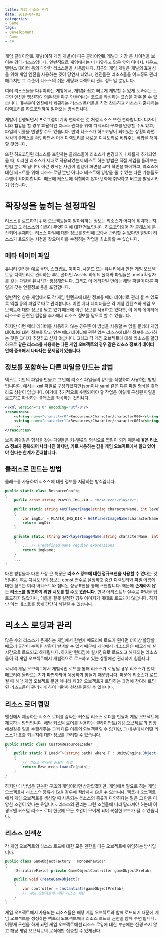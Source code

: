 ```yaml
---
title: 게임 리소스 관리
date: 2018-04-02
categories:
- Game
tags:
- Development
- Game
- C#
---
```


 게임 클라이언트 개발(이하 게임 개발)이 다른 클라이언트 개발과 가장 큰 차이점을 보이는 것이 리소스입니다. 일반적으로 게임에서는 더 다양하고 많은 양의 이미지, 사운드, 밸런스 데이터 등의 다양한 리소스들을 사용합니다. 최근의 게임 개발은 개발의 효율성을 위해 게임 엔진을 사용하는 것이 당연시 되었고, 엔진들은 리소스들을 어느정도 관리해주지만 그 수준이 리소스의 쉬운 세팅과 디렉토리 관리 정도일 뿐입니다.

 여러 리소스들을 다뤄야하는 게임에서, 개발을 쉽고 빠르게 개발할 수 있게 도와주는 도구인 엔진을 맹신하여 의존성을 마구 만들어내는 코드를 작성하는 모습을 자주 볼 수 있습니다. 대부분이 엔진에서 제공하는 리소스 로더들을 직접 참조하고 리소스가 존재하는 디렉토리를 하드코딩하여 읽어오는 방식입니다.

 개발이 진행되면서 프로그램이 계속 변화하는 것 처럼 리소스 또한 변화합니다. 디자이너와 협업을 할 경우 효율적인 리소스 관리를 위해 디렉토리 구조를 변경할 수도 있고, 파일의 이름을 변경할 수도 있습니다. 만약 리소스가 하드코딩이 되어있는 상황이라면 각각의 클래스를 확인하면서 이전 디렉토리를 새로운 디렉토리로 바꿔주는 작업을 해야할 것입니다.

 또한 하드코딩된 리소스를 포함하는 클래스들이 리소스가 변경되거나 새롭게 추가되었을 때, 이러한 리소스가 제대로 적용되었는지 테스트 하는 방법은 직접 게임을 돌려보는 방법 뿐이게 됩니다. 이런 방식은 사람이 일일이 화면을 보며 확인을 해야하고, 리소스에 대한 테스트를 위해 리소스 로딩 뿐만 아니라 테스트에 영향을 줄 수 있는 다른 기능들도 수행이 되어야합니다. 때문에 테스트에 적합하지 않아 변화에 취약하고 버그를 발생시키기 쉽습니다.

# 확장성을 높히는 설정파일

리소스를 로드하기 위해 오브젝트들이 알아야하는 정보는 리소스가 어디에 위치하는지 그리고 그 리소스의 이름이 무엇인지에 대한 정보입니다. 하드코딩되어 각 클래스에 분산되어 존재하는 리소스 파일에 대한 정보를 한번에 모아서 관리할 수 있다면 일일이 리소스가 로드되는 시점을 찾으며 이를 수정하는 작업을 최소화할 수 있습니다.

## 메타 데이터 파일

 유니티 엔진을 예로 들면, 스크립트, 이미지, 사운드 또는 유니티에서 만든 게임 오브젝트등 디렉토리로 관리하는 루트 폴더인 Assets 하위의 폴더와 파일들은 .meta 확장자를 갖는 파일을 유니티가 생성해줍니다. 그리고 이 메타파일 안에는 해당 파일이 다른 파일과 갖는 연결정보 등을 포함합니다.

 일반적인 상용 게임에서도 각 게임 컨텐츠에 대한 정보를 메타 데이터로 관리 될 수 있도록 엑셀 등의 파일로 따로 관리합니다. 이런 메타 데이터들은 각 게임 컨텐츠와 게임 오브젝트에 대한 정보를 담고 있기 때문에 이런 정보를 사용하고 있다면, 이 메타 데이터에 리소스롸 관련된 컬럼을 추가해서 리소스 정보를 담도록 할 수 있습니다.

 하지만 이런 메타 데이터를 사용하지 않는 경우엔 이 방법을 사용할 수 없을 뿐더러 게임 데이터에 대한 정보를 담고 있는 메타 데이터에 관련 없는 리소스에 대한 정보를 추가하는 것은 그다지 추천하고 싶지 않습니다. 그리고 각 게임 오브젝트에 대해 리소스를 할당하므로 **같은 리소스를 사용하는 다른 게임 오브젝트의 경우 같은 리소스 정보가 데이터 안에 중복해서 나타나는 문제점이 있습니다.**

## 정보를 포함하는 다른 파일을 만드는 방법

 텍스트 기반의 파일을 만들고 그 안에 리소스 파일들의 정보를 작성하여 사용하는 방법입니다다. 예시는 xml 파일로 구성되었지만 json이나 yaml 같은 다른 파일 형식을 갖더라도 상관이 없습니다. 여기에 추가적으로 수행되어야 할 작업은 이렇게 구성된 파일을 로드하고 파싱하는 클래스를 작성하는 것입니다.

```xml
<?xml version="1.0" encoding="utf-8"?>
<resources>
    <string name="character0">Resources/Character/character000</string>
    <string name="character1">Resources/Character/character001</string>
    ...
</resources>
```

 보통 위와같은 형식을 갖는 파일들은 키-밸류의 형식으로 맵핑이 되기 때문에 **같은 리소스 정보가 중복되어 나타나진 않지만, 키로 사용하는 값을 게임 오브젝트에서 알고 있어야 한다는 한계가 존재합니다.**

## 클래스로 만드는 방법

클래스를 사용하여 리소스에 대한 정보를 저장하는 방식입니다. 

```c#
public static class ResourceConfig
{
    public const string PLAYER_IMG_DIR = "Resources/Player/";
    
    public static string GetPlayerImage(string characterName, int level)
    {
        var imgDir = PLATER_IMG_DIR + GetPlayerImageName(characterName, level);
        return imgDir;
    }
    
    private static string GetPlayerImageName(string characterName, int level)
    {
        ... // Predefined name regular expressions
        return imgName;
    }
    ...
}
```

 다른 방법들과 다른 가장 큰 특징은 **리소스 정보에 대한 정규표현을 사용할 수 있다**는 것입니다. 루트 디렉토리의 정보는 const 변수로 설정하고 중간 디렉토리와 파일 이름에 대한 정보는 미리 아티스트와 협의된 정규표현을 통해 구현합니다. 때문에 **존재하지 않는 리소스를 참조하기 위한 시도를 할 수도 있습니다.** 만약 아티스트가 실수로 파일을 업로드하지 않았거나, 이름을 잘못 설정한 경우 이미지가 제대로 로드되지 않습니다. 하지만 이는 테스트를 통해 간단히 해결될 수 있습니다.

# 리소스 로딩과 관리

 많은 수의 리소스가 존재하는 게임에서 한번에 메모리에 로드가 된다면 더이상 할당할 메모리 공간이 부족한 상황이 발생할 수 있기 때문에 게임에서 리소스들은 메모리에 실시간으로 로드되고 해제됩니다. 하지만 런타임에 실시간으로 로드되고 해제되는 리소스들이 각 게임 오브젝트에서 개별적으로 로드하고 있는 상황에선 관리하기 힘듬니다.

 각각의 게임 오브젝트에서 개별적인 로드를 통해 리소스가 로딩될 경우 리소스가 언제 메모리에 올라오는지가 파편화되어 예상하기 힘들기 때문입니다. 때문에 리소스가 로드될 때 해당 게임 오브젝트 뿐만 아니라 제3의 오브젝트가 로딩하는 과정에 참여해 로딩된 리소스들이 관리되게 하여 파편화 현상을 줄일 수 있습니다.

## 리소스 로더 랩핑

 엔진에서 제공하는 리소스 로더를 감싸는 커스텀 리소스 로더를 만들어 게임 오브젝트에 제공하는 방법입니다. 해당 커스텀 로더를 사용하는 클라이언트(게임 오브젝트)의 입장에선같은 일을 수행해주는 그저  다른 이름의 오브젝트일 수 있지만, 그 내부에서 어떤 리소스가 호출 되는지에 대한 정보를 관리할 수 있습니다.

```c#
public static class CustomResourceLoader
{
    public static T Load<T>(string path) where T : UnityEngine.Object
    {
        // 리소스 관리에 필요한 작업
        return Resources.Load<T>(path);
    }
}
```

 하지만 이 방법은 단순한 구조의 게임이라면 상관없겠지만, 게임에서 필요로 하는 게임 오브젝트나 리소스의 종류가 많을 경우에 적합하지 않을 수 있습니다. 팩토리 오브젝트에서 게임 오브젝트를 생성할 때 사용되는 리소스의 종류가 다양하다는 말은 그 만큼 다양한 조건이 있다는 뜻입니다. 리소스의 관리는 그런 조건들에 따라 달라져야 하는데 이 경우엔 커스텀 리소스 로더 한곳에 모든 조건이 모이게 되어 복잡한 코드가 될 수 있습니다.

## 리소스 인젝션

 각 게임 오브젝트의 리소스 로드에 대한 모든 권한을 다른 오브젝트에 위임하는 방식입니다. 

```c#
public class GameObjectFactory : MonoBehaviour
{
    [SerializeField] private GameObjectController gameObjectPrefab;
    
    public void CreateGameObject()
    {
        var controller = Instantiate(gameObjectPrefab);
        // 게임 오브젝트에 대한 리소스 세팅
    }
}
```

 게임 오브젝트에서 사용되는 리소스들은 해당 게임 오브젝트와 함께 로드되기 때문에 게임 오브젝트를 생성하는 팩토리 오브젝트에게 리소스 로드의 권한을 함께 주면 됩니다. 이렇게 구현을 하게 되면 게임 오브젝트에선 리소스 로딩에 대한 부분에는 신경 쓰지 않고 해당 게임 오브젝트의 로직에만 집중할 수 있게된다.



